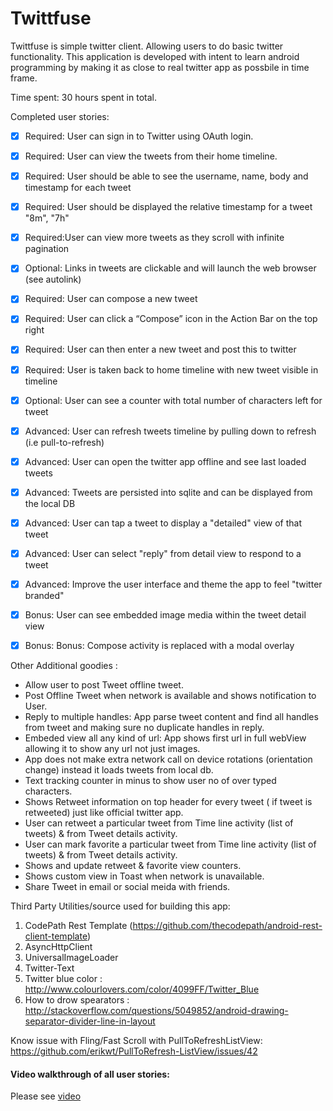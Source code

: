Twittfuse 
===========
Twittfuse is simple twitter client. Allowing users to do basic twitter functionality.
This application is developed with intent to learn android programming by making it as close to real twitter app as possbile in time frame.

Time spent: 30 hours spent in total.

Completed user stories:

 * [x] Required: User can sign in to Twitter using OAuth login.
 * [x] Required: User can view the tweets from their home timeline.
 * [x] Required: User should be able to see the username, name, body and timestamp for each tweet
 * [x] Required: User should be displayed the relative timestamp for a tweet "8m", "7h"
 * [x] Required:User can view more tweets as they scroll with infinite pagination
 * [x] Optional: Links in tweets are clickable and will launch the web browser (see autolink)

* [x] Required: User can compose a new tweet
* [x] Required: User can click a “Compose” icon in the Action Bar on the top right
* [x] Required: User can then enter a new tweet and post this to twitter
* [x] Required: User is taken back to home timeline with new tweet visible in timeline
* [x] Optional: User can see a counter with total number of characters left for tweet        

* [x] Advanced: User can refresh tweets timeline by pulling down to refresh (i.e pull-to-refresh)
* [x] Advanced: User can open the twitter app offline and see last loaded tweets
* [x] Advanced: Tweets are persisted into sqlite and can be displayed from the local DB
* [x] Advanced: User can tap a tweet to display a "detailed" view of that tweet
* [x] Advanced: User can select "reply" from detail view to respond to a tweet
* [x] Advanced: Improve the user interface and theme the app to feel "twitter branded"

* [x] Bonus: User can see embedded image media within the tweet detail view
* [x] Bonus: Bonus: Compose activity is replaced with a modal overlay


Other Additional goodies :

*  Allow user to post Tweet offline tweet.
*  Post Offline Tweet  when network is available and shows notification to User.
*  Reply to multiple handles: App parse tweet content and find all handles from tweet and making sure no duplicate handles in reply.
*  Embeded view all any kind of url: App shows first url in full webView allowing it to show any url not just images.
*  App does not make extra network call on device rotations (orientation change) instead it loads tweets from local db.
*  Text tracking counter in minus to show user no of over typed characters.
*  Shows Retweet information on top header for every tweet ( if tweet is retweeted) just like official twitter app.
*  User can retweet a particular tweet from Time line activity (list of tweets)  & from Tweet details activity.
*  User can mark favorite a particular tweet from Time line activity (list of tweets) & from Tweet details activity.
*  Shows and update retweet & favorite view counters.
*  Shows custom view in Toast when network is unavailable.
*  Share Tweet in email or social meida with friends.


Third Party Utilities/source used for building this app:

 1. CodePath Rest Template (https://github.com/thecodepath/android-rest-client-template)
 2. AsyncHttpClient
 3. UniversalImageLoader
 4. Twitter-Text 
 5. Twitter blue color : http://www.colourlovers.com/color/4099FF/Twitter_Blue
 6. How to drow spearators : http://stackoverflow.com/questions/5049852/android-drawing-separator-divider-line-in-layout

Know issue with Fling/Fast Scroll with PullToRefreshListView:
https://github.com/erikwt/PullToRefresh-ListView/issues/42 
#### Video walkthrough of all user stories:
Please see [video](http://vimeo.com/98584284)
